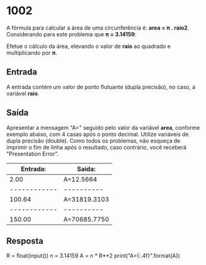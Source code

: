 # 1002
A fórmula para calcular a área de uma circunferência é: **area = π . raio2**. Considerando para este problema que **π = 3.14159**:

Efetue o cálculo da área, elevando o valor de **raio** ao quadrado e multiplicando por **π**.

## Entrada
A entrada contém um valor de ponto flutuante (dupla precisão), no caso, a variável **raio**.

## Saída
Apresentar a mensagem "A=" seguido pelo valor da variável **area**, conforme exemplo abaixo, com 4 casas após o ponto decimal. Utilize variáveis de dupla precisão (double). Como todos os problemas, não esqueça de imprimir o fim de linha após o resultado, caso contrário, você receberá "Presentation Error".

**Entrada:**|**Saída:**
------------|----------
2.00|A=12.5664
------------|----------
100.64|A=31819.3103
------------|----------
150.00|A=70685.7750

## Resposta
R = float(input())
n = 3.14159
A = n * R**2
print("A={:.4f}".format(A))
